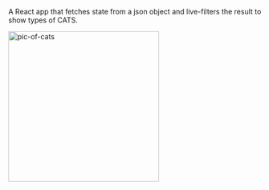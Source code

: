 A React app that fetches state from a json object and live-filters the result to show types of CATS.

<a href="https://jayfiled.github.io/fancyCats/"><img src="https://jayfiled.github.io/ZeroToMasteryProjects/imgs/fancyCats.png" alt="pic-of-cats" width="300" /></a>
